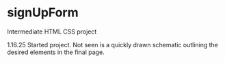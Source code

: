 # signUpForm
Intermediate HTML CSS project

1.16.25
Started project. Not seen is a quickly drawn schematic outlining the desired elements in the final page.
